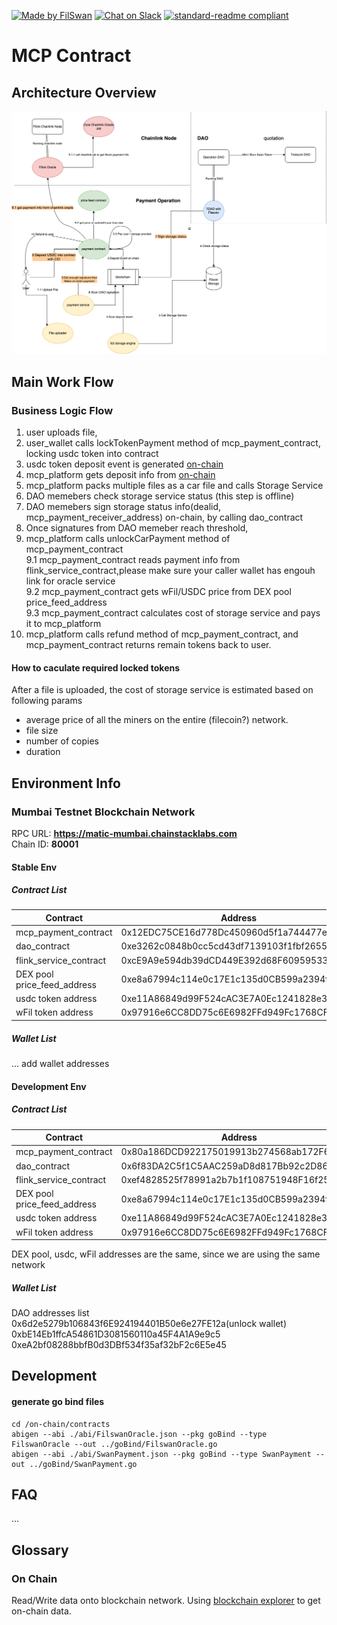 [![Made by FilSwan](https://img.shields.io/badge/made%20by-FilSwan-green.svg)](https://www.filswan.com/)
[![Chat on Slack](https://img.shields.io/badge/slack-filswan.slack.com-green.svg)](https://filswan.slack.com)
[![standard-readme compliant](https://img.shields.io/badge/readme%20style-standard-brightgreen.svg)](https://github.com/RichardLitt/standard-readme)

# MCP Contract


## Architecture Overview

![Architecture Overview!](./docs/image/architecture.png "Contract Architecture Overview")


## Main Work Flow

### Business Logic Flow

1. user uploads file, 
2. user_wallet calls lockTokenPayment method of mcp_payment_contract, locking usdc token into contract
3. usdc token deposit event is generated [on-chain](#On-Chain)
4. mcp_platform gets deposit info from [on-chain](#On-Chain)
5. mcp_platform packs multiple files as a car file and calls Storage Service
6. DAO memebers check storage service status (this step is offline)
7. DAO memebers sign storage status info(dealid, mcp_payment_receiver_address) on-chain, by calling dao_contract
8. Once signatures from DAO memeber reach threshold, 
9. mcp_platform calls unlockCarPayment method of mcp_payment_contract  
9.1 mcp_payment_contract reads payment info from flink_service_contract,please make sure your caller wallet has engouh link for oracle service    
9.2 mcp_payment_contract gets wFil/USDC price from DEX pool price_feed_address   
9.3 mcp_payment_contract calculates cost of storage service and pays it to mcp_platform    
1.  mcp_platform calls refund method of mcp_payment_contract, and mcp_payment_contract returns remain tokens back to user.  




#### How to caculate required locked tokens
After a file is uploaded, the cost of storage service is estimated based on following params   
   - average price of all the miners on the entire (filecoin?) network.  
   - file size  
   - number of copies
   - duration  


## Environment Info

### Mumbai Testnet Blockchain Network
RPC URL: **https://matic-mumbai.chainstacklabs.com**      
Chain ID: **80001**
#### Stable Env
##### Contract List
|Contract   |  Address |
|---|---|
| mcp_payment_contract  | 0x12EDC75CE16d778Dc450960d5f1a744477ee49a0  |
| dao_contract  | 0xe3262c0848b0cc5cd43df7139103f1fbf26558cc  |
| flink_service_contract  | 0xcE9A9e594db39dCD449E392d68F60959533c0D75  |
| DEX pool price_feed_address  | 0xe8a67994c114e0c17E1c135d0CB599a2394f1505  |
| usdc token address  | 0xe11A86849d99F524cAC3E7A0Ec1241828e332C62  |
| wFil token address  | 0x97916e6CC8DD75c6E6982FFd949Fc1768CF8c055  |

##### Wallet List
... add wallet addresses


#### Development Env
##### Contract List

|Contract   |  Address |
|---|---|
| mcp_payment_contract  | 0x80a186DCD922175019913b274568ab172F6E20b1  |
| dao_contract  | 0x6f83DA2C5f1C5AAC259aD8d817Bb92c2D863F74c  |
| flink_service_contract  | 0xef4828525f78991a2b7b1f108751948F16f25a3F  |
| DEX pool price_feed_address  | 0xe8a67994c114e0c17E1c135d0CB599a2394f1505  |
| usdc token address  | 0xe11A86849d99F524cAC3E7A0Ec1241828e332C62  |
| wFil token address  | 0x97916e6CC8DD75c6E6982FFd949Fc1768CF8c055  |

DEX pool, usdc, wFil addresses are the same, since we are using the same network
##### Wallet List
DAO addresses list  
0x6d2e5279b106843f6E924194401B50e6e27FE12a(unlock wallet)  
0xbE14Eb1ffcA54861D3081560110a45F4A1A9e9c5  
0xeA2bf08288bbfB0d3DBf534f35af32bF2c6E5e45  

## Development
#### generate go bind files
```
cd /on-chain/contracts
abigen --abi ./abi/FilswanOracle.json --pkg goBind --type FilswanOracle --out ../goBind/FilswanOracle.go
abigen --abi ./abi/SwanPayment.json --pkg goBind --type SwanPayment --out ../goBind/SwanPayment.go 
```
## FAQ
...

## Glossary
### On Chain
Read/Write data onto blockchain network. Using [blockchain explorer](https://mumbai.polygonscan.com/) to get on-chain data.
